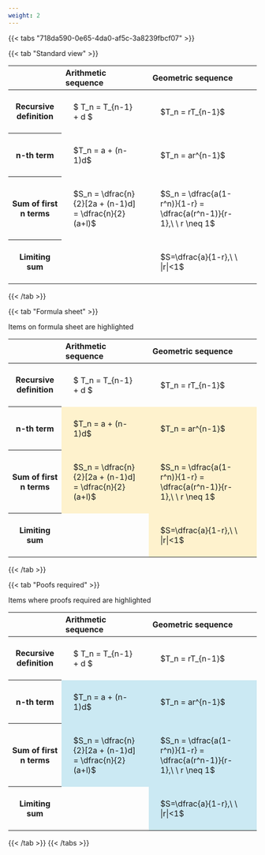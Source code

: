 ```yaml
---
weight: 2
---
```


{{< tabs "718da590-0e65-4da0-af5c-3a8239fbcf07" >}}

{{< tab "Standard view" >}}

<style type="text/css">
#T_4a39b th.col_heading {
  text-align: left;
  font-size: 1em;
}
#T_4a39b td {
  text-align: left;
  font-size: 1em;
  padding: 1.5em;
}
</style>
<table id="T_4a39b">
  <thead>
    <tr>
      <th class="blank level0" >&nbsp;</th>
      <th id="T_4a39b_level0_col0" class="col_heading level0 col0" >Arithmetic sequence</th>
      <th id="T_4a39b_level0_col1" class="col_heading level0 col1" >Geometric sequence</th>
    </tr>
  </thead>
  <tbody>
    <tr>
      <th id="T_4a39b_level0_row0" class="row_heading level0 row0" >Recursive definition</th>
      <td id="T_4a39b_row0_col0" class="data row0 col0" >$ T_n = T_{n-1} + d $</td>
      <td id="T_4a39b_row0_col1" class="data row0 col1" >$T_n = rT_{n-1}$</td>
    </tr>
    <tr>
      <th id="T_4a39b_level0_row1" class="row_heading level0 row1" >n-th term</th>
      <td id="T_4a39b_row1_col0" class="data row1 col0" >$T_n = a + (n-1)d$</td>
      <td id="T_4a39b_row1_col1" class="data row1 col1" >$T_n = ar^{n-1}$</td>
    </tr>
    <tr>
      <th id="T_4a39b_level0_row2" class="row_heading level0 row2" >Sum of first n terms</th>
      <td id="T_4a39b_row2_col0" class="data row2 col0" >$S_n = \dfrac{n}{2}[2a + (n-1)d] = \dfrac{n}{2}(a+l)$</td>
      <td id="T_4a39b_row2_col1" class="data row2 col1" >$S_n = \dfrac{a(1-r^n)}{1-r} = \dfrac{a(r^n-1)}{r-1},\ \  r \neq 1$</td>
    </tr>
    <tr>
      <th id="T_4a39b_level0_row3" class="row_heading level0 row3" >Limiting sum</th>
      <td id="T_4a39b_row3_col0" class="data row3 col0" ></td>
      <td id="T_4a39b_row3_col1" class="data row3 col1" >$S=\dfrac{a}{1-r},\ \ |r|<1$</td>
    </tr>
  </tbody>
</table>
{{< /tab >}}

{{< tab "Formula sheet" >}}

Items on formula sheet are highlighted 
<br>
<style type="text/css">
#T_3d5a3 th.col_heading {
  text-align: left;
  font-size: 1em;
}
#T_3d5a3 td {
  text-align: left;
  font-size: 1em;
  padding: 1.5em;
}
#T_3d5a3_row0_col0, #T_3d5a3_row0_col1, #T_3d5a3_row3_col0 {
  background-color: rgba(0,0,0,0);
}
#T_3d5a3_row1_col0, #T_3d5a3_row1_col1, #T_3d5a3_row2_col0, #T_3d5a3_row2_col1, #T_3d5a3_row3_col1 {
  background-color: rgba(255,194,10, 0.2);
}
</style>
<table id="T_3d5a3">
  <thead>
    <tr>
      <th class="blank level0" >&nbsp;</th>
      <th id="T_3d5a3_level0_col0" class="col_heading level0 col0" >Arithmetic sequence</th>
      <th id="T_3d5a3_level0_col1" class="col_heading level0 col1" >Geometric sequence</th>
    </tr>
  </thead>
  <tbody>
    <tr>
      <th id="T_3d5a3_level0_row0" class="row_heading level0 row0" >Recursive definition</th>
      <td id="T_3d5a3_row0_col0" class="data row0 col0" >$ T_n = T_{n-1} + d $</td>
      <td id="T_3d5a3_row0_col1" class="data row0 col1" >$T_n = rT_{n-1}$</td>
    </tr>
    <tr>
      <th id="T_3d5a3_level0_row1" class="row_heading level0 row1" >n-th term</th>
      <td id="T_3d5a3_row1_col0" class="data row1 col0" >$T_n = a + (n-1)d$</td>
      <td id="T_3d5a3_row1_col1" class="data row1 col1" >$T_n = ar^{n-1}$</td>
    </tr>
    <tr>
      <th id="T_3d5a3_level0_row2" class="row_heading level0 row2" >Sum of first n terms</th>
      <td id="T_3d5a3_row2_col0" class="data row2 col0" >$S_n = \dfrac{n}{2}[2a + (n-1)d] = \dfrac{n}{2}(a+l)$</td>
      <td id="T_3d5a3_row2_col1" class="data row2 col1" >$S_n = \dfrac{a(1-r^n)}{1-r} = \dfrac{a(r^n-1)}{r-1},\ \  r \neq 1$</td>
    </tr>
    <tr>
      <th id="T_3d5a3_level0_row3" class="row_heading level0 row3" >Limiting sum</th>
      <td id="T_3d5a3_row3_col0" class="data row3 col0" ></td>
      <td id="T_3d5a3_row3_col1" class="data row3 col1" >$S=\dfrac{a}{1-r},\ \ |r|<1$</td>
    </tr>
  </tbody>
</table>
{{< /tab >}}

{{< tab "Poofs required" >}}

Items where proofs required are highlighted 
<br>
<style type="text/css">
#T_0950c th.col_heading {
  text-align: left;
  font-size: 1em;
}
#T_0950c td {
  text-align: left;
  font-size: 1em;
  padding: 1.5em;
}
#T_0950c_row0_col0, #T_0950c_row0_col1, #T_0950c_row3_col0 {
  background-color: rgba(0,0,0,0);
}
#T_0950c_row1_col0, #T_0950c_row1_col1, #T_0950c_row2_col0, #T_0950c_row2_col1, #T_0950c_row3_col1 {
  background-color: rgba(0,150,200, 0.2);
}
</style>
<table id="T_0950c">
  <thead>
    <tr>
      <th class="blank level0" >&nbsp;</th>
      <th id="T_0950c_level0_col0" class="col_heading level0 col0" >Arithmetic sequence</th>
      <th id="T_0950c_level0_col1" class="col_heading level0 col1" >Geometric sequence</th>
    </tr>
  </thead>
  <tbody>
    <tr>
      <th id="T_0950c_level0_row0" class="row_heading level0 row0" >Recursive definition</th>
      <td id="T_0950c_row0_col0" class="data row0 col0" >$ T_n = T_{n-1} + d $</td>
      <td id="T_0950c_row0_col1" class="data row0 col1" >$T_n = rT_{n-1}$</td>
    </tr>
    <tr>
      <th id="T_0950c_level0_row1" class="row_heading level0 row1" >n-th term</th>
      <td id="T_0950c_row1_col0" class="data row1 col0" >$T_n = a + (n-1)d$</td>
      <td id="T_0950c_row1_col1" class="data row1 col1" >$T_n = ar^{n-1}$</td>
    </tr>
    <tr>
      <th id="T_0950c_level0_row2" class="row_heading level0 row2" >Sum of first n terms</th>
      <td id="T_0950c_row2_col0" class="data row2 col0" >$S_n = \dfrac{n}{2}[2a + (n-1)d] = \dfrac{n}{2}(a+l)$</td>
      <td id="T_0950c_row2_col1" class="data row2 col1" >$S_n = \dfrac{a(1-r^n)}{1-r} = \dfrac{a(r^n-1)}{r-1},\ \  r \neq 1$</td>
    </tr>
    <tr>
      <th id="T_0950c_level0_row3" class="row_heading level0 row3" >Limiting sum</th>
      <td id="T_0950c_row3_col0" class="data row3 col0" ></td>
      <td id="T_0950c_row3_col1" class="data row3 col1" >$S=\dfrac{a}{1-r},\ \ |r|<1$</td>
    </tr>
  </tbody>
</table>
{{< /tab >}}
{{< /tabs >}}